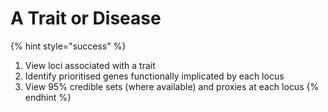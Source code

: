 # A Trait or Disease

{% hint style="success" %}
1. View loci associated with a trait
2. Identify prioritised genes functionally implicated by each locus
3. View 95% credible sets \(where available\) and proxies at each locus
{% endhint %}

